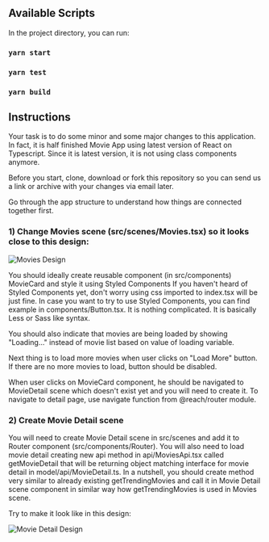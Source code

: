 ## Available Scripts

In the project directory, you can run:

### `yarn start`
### `yarn test`
### `yarn build`

## Instructions

Your task is to do some minor and some major changes to this application. In fact, it is half finished Movie App using
latest version of React on Typescript. Since it is latest version, it is not using class components anymore.

Before you start, clone, download or fork this repository so you can send us a link or archive with your changes via email
later.

Go through the app structure to understand how things are connected together first.

### 1) Change Movies scene (src/scenes/Movies.tsx) so it looks close to this design: 

![Movies Design](http://temp2.justart.org/movies_design.png)

You should ideally create reusable component (in src/components) MovieCard and style it using Styled Components
If you haven't heard of Styled Components yet, don't worry using css imported to index.tsx will be just fine.
In case you want to try to use Styled Components, you can find example in components/Button.tsx. It is nothing
complicated. It is basically Less or Sass like syntax.

You should also indicate that movies are being loaded by showing "Loading..." instead of movie list based on value
of loading variable.

Next thing is to load more movies when user clicks on "Load More" button. If there are no more movies to load, button
should be disabled.

When user clicks on MovieCard component, he should be navigated to MovieDetail scene which doesn't exist yet
and you will need to create it. To navigate to detail page, use navigate function from @reach/router module.

### 2) Create Movie Detail scene

You will need to create Movie Detail scene in src/scenes and add it to Router component (src/components/Router).
You will also need to load movie detail creating new api method in api/MoviesApi.tsx called 
getMovieDetail that will be returning object matching interface for movie detail in model/api/MovieDetail.ts. 
In a nutshell, you should create method very similar to already existing getTrendingMovies and call it in 
Movie Detail scene component in similar way how getTrendingMovies is used in Movies scene.

Try to make it look like in this design: 

![Movie Detail Design](http://temp2.justart.org/movie_detail_design.png)
